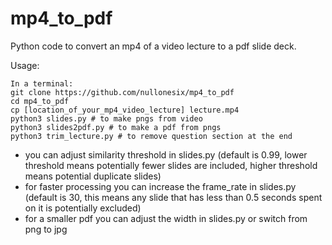 # mp4_to_pdf
Python code to convert an mp4 of a video lecture to a pdf slide deck.

Usage:
```
In a terminal:
git clone https://github.com/nullonesix/mp4_to_pdf
cd mp4_to_pdf
cp [location_of_your_mp4_video_lecture] lecture.mp4
python3 slides.py # to make pngs from video
python3 slides2pdf.py # to make a pdf from pngs
python3 trim_lecture.py # to remove question section at the end
```

- you can adjust similarity threshold in slides.py (default is 0.99, lower threshold means potentially fewer slides are included, higher threshold means potential duplicate slides)
- for faster processing you can increase the frame_rate in slides.py (default is 30, this means any slide that has less than 0.5 seconds spent on it is potentially excluded)
- for a smaller pdf you can adjust the width in slides.py or switch from png to jpg

